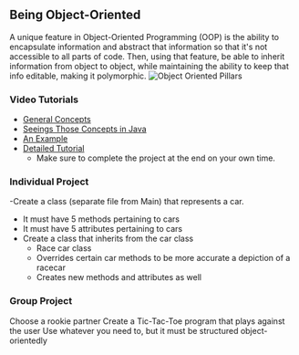 ## Being Object-Oriented
A unique feature in Object-Oriented Programming (OOP) is the ability to encapsulate information and abstract that information so that it's not accessible to all parts of code. 
Then, using that feature, be able to inherit information from object to object, while maintaining the ability to keep that info editable, making it polymorphic.
![Object Oriented Pillars](https://miro.medium.com/max/700/1*BirtADeool-n8VNsXYAoZg.png)

### Video Tutorials
- [General Concepts](https://youtu.be/pTB0EiLXUC8)
- [Seeings Those Concepts in Java](https://youtu.be/7GwptabrYyk)
- [An Example](https://youtu.be/CWYv7xlKydw)
- [Detailed Tutorial](https://youtu.be/6T_HgnjoYwM)
   - Make sure to complete the project at the end on your own time.

### Individual Project
-Create a class (separate file from Main) that represents a car.
  - It must have 5 methods pertaining to cars
  - It must have 5 attributes pertaining to cars
- Create a class that inherits from the car class
  - Race car class
  - Overrides certain car methods to be more accurate a depiction of a racecar
  - Creates new methods and attributes as well

### Group Project
Choose a rookie partner
Create a Tic-Tac-Toe program that plays against the user
Use whatever you need to, but it must be structured object-orientedly
